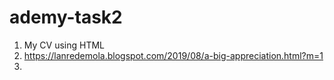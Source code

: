 # ademy-task2
1. My CV using HTML
2. https://lanredemola.blogspot.com/2019/08/a-big-appreciation.html?m=1
3. 
